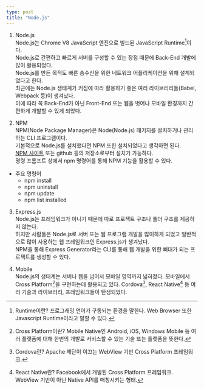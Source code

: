 ```yaml
---
type: post
title: "Node.js"
---
```

1. Node.js  
Node.js는 Chrome V8 JavaScript 엔진으로 빌드된 JavaScript Runtime[^Runtime]이다.  
Node.js로 간편하고 빠르게 서버를 구성할 수 있는 장점 때문에 Back-End 개발에 많이 활용되었다.  
Node.js를 만든 목적도 빠른 송수신을 위한 네트워크 어플리케이션을 위해 설계되었다고 한다.  
최근에는 Node.js 생태계가 커짐에 따라 활용하기 좋은 여러 라이브러리들(Babel, Webpack 등)이 생겨났다.  
이에 따라 꼭 Back-End가 아닌 Front-End 또는 웹을 벗어나 모바일 환경까지 간편하게 개발할 수 있게 되었다.  

[^Runtime]: Runtime이란? 프로그래밍 언어가 구동되는 환경을 말한다. Web Browser 또한 Javascript Runtime이라고 말할 수 있다.  

2. NPM  
NPM(Node Package Manager)은 Node(Node.js) 패키지를 설치하거나 관리하는 CLI 프로그램이다.  
기본적으로 Node.js를 설치했다면 NPM 또한 설치되었다고 생각하면 된다.  
[NPM 사이트](https://www.npmjs.com/package) 또는 github 등의 저장소로부터 설치가 가능하다.  
명령 프롬프트 상에서 npm 명령어를 통해 NPM 기능을 활용할 수 있다.  

* 주요 명령어
    - npm install
    - npm uninstall
    - npm update
    - npm list installed

3. Express.js  
Node.js는 프레임워크가 아니기 때문에 따로 프로젝트 구조나 폴더 구조를 제공하지 않는다.  
하지만 사람들은 Node.js로 서버 또는 웹 프로그램 개발을 많이하게 되었고 일반적으로 많이 사용하는 웹 프레임워크인 Express.js가 생겨났다.  
NPM을 통해 Express Generator라는 CLI를 통해 웹 개발을 위한 뼈대가 되는 프로젝트를 생성할 수 있다.  

4. Mobile  
Node.js의 생태계는 서버나 웹을 넘어서 모바일 영역까지 넓혀졌다. 모바일에서 Cross Platform[^CrossPlatform]을 구현하는데 활용되고 있다. Cordova[^Cordova], React Native[^ReactNative] 등 여러 기술과 라이브러리, 프레임워크들이 탄생되었다. 

[^CrossPlatform]: Cross Platform이란? Mobile Native인 Android, iOS, Windows Mobile 등 여러 플랫폼에 대해 한번의 개발로 서비스할 수 있는 기술 또는 플랫폼을 뜻한다.  

[^Cordova]: Cordova란? Apache 제단이 이끄는 WebView 기반 Cross Platform 프레임워크.  

[^ReactNative]: React Native란? Facebook에서 개발된 Cross Platform 프레임워크. WebView 기반이 아닌 Native API를 매칭시키는 형태.  
